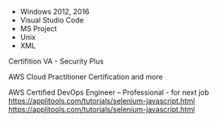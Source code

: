 - Windows 2012, 2016
- Visual Studio Code
- MS Project
- Unix
- XML

Certifition
VA - Security Plus

AWS Cloud Practitioner Certification  and more 

AWS Certified DevOps Engineer – Professional - for next job
https://applitools.com/tutorials/selenium-javascript.html
https://applitools.com/tutorials/selenium-javascript.html
